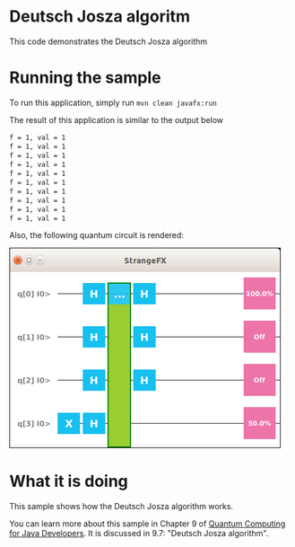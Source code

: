 # Deutsch Josza algoritm

This code demonstrates the Deutsch Josza algorithm

# Running the sample

To run this application, simply run
`mvn clean javafx:run`

The result of this application is similar to the output below
```
f = 1, val = 1
f = 1, val = 1
f = 1, val = 1
f = 1, val = 1
f = 1, val = 1
f = 1, val = 1
f = 1, val = 1
f = 1, val = 1
f = 1, val = 1
f = 1, val = 1
```

Also, the following quantum circuit is rendered:

![deutschjosza](/resources/ch9-deutschjosza.png)


# What it is doing

This sample shows how the Deutsch Josza algorithm works.

You can learn more about this sample in Chapter 9 of [Quantum Computing for Java Developers](https://www.manning.com/books/quantum-computing-for-java-developers?a_aid=quantumjava&a_bid=e5166ab9). It is discussed in 9.7: "Deutsch Josza algorithm".
